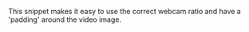 This snippet makes it easy to use the correct webcam ratio and have a 'padding' around the video image.
